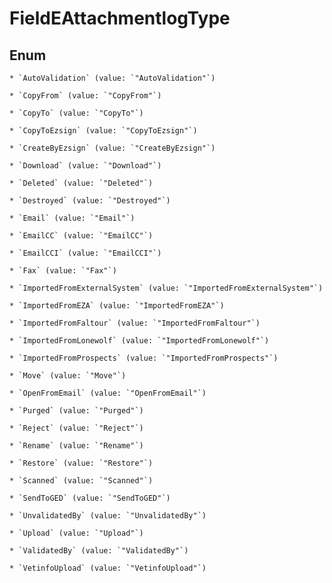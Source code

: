 
# FieldEAttachmentlogType

## Enum


    * `AutoValidation` (value: `"AutoValidation"`)

    * `CopyFrom` (value: `"CopyFrom"`)

    * `CopyTo` (value: `"CopyTo"`)

    * `CopyToEzsign` (value: `"CopyToEzsign"`)

    * `CreateByEzsign` (value: `"CreateByEzsign"`)

    * `Download` (value: `"Download"`)

    * `Deleted` (value: `"Deleted"`)

    * `Destroyed` (value: `"Destroyed"`)

    * `Email` (value: `"Email"`)

    * `EmailCC` (value: `"EmailCC"`)

    * `EmailCCI` (value: `"EmailCCI"`)

    * `Fax` (value: `"Fax"`)

    * `ImportedFromExternalSystem` (value: `"ImportedFromExternalSystem"`)

    * `ImportedFromEZA` (value: `"ImportedFromEZA"`)

    * `ImportedFromFaltour` (value: `"ImportedFromFaltour"`)

    * `ImportedFromLonewolf` (value: `"ImportedFromLonewolf"`)

    * `ImportedFromProspects` (value: `"ImportedFromProspects"`)

    * `Move` (value: `"Move"`)

    * `OpenFromEmail` (value: `"OpenFromEmail"`)

    * `Purged` (value: `"Purged"`)

    * `Reject` (value: `"Reject"`)

    * `Rename` (value: `"Rename"`)

    * `Restore` (value: `"Restore"`)

    * `Scanned` (value: `"Scanned"`)

    * `SendToGED` (value: `"SendToGED"`)

    * `UnvalidatedBy` (value: `"UnvalidatedBy"`)

    * `Upload` (value: `"Upload"`)

    * `ValidatedBy` (value: `"ValidatedBy"`)

    * `VetinfoUpload` (value: `"VetinfoUpload"`)



